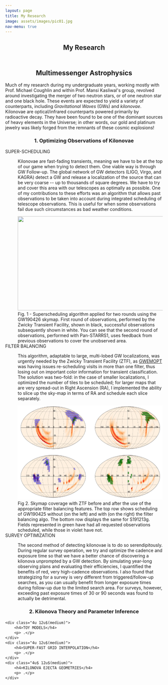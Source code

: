 ```yaml
---
layout: page
title: My Research
image: assets/images/pic01.jpg
nav-menu: true
---
```


<!-- Main -->
<div id="main" class="alt">

<!-- One -->
<section id="one">
	<div class="inner">
		<header class="major">
			<h1>My Research</h1>
		</header>

<!-- Content -->
<center> <h2 id="content">Multimessenger Astrophysics</h2> </center> 
<p>Much of my research during my undergraduate years, working mostly with Prof. Michael Coughlin and within Prof. Mansi Kasliwal's group, revolved around investigating the merger of two neutron stars, or of one neutron star and one black hole. These events are expected to yield a variety of counterparts, including <em>Gravitational Waves</em> (GWs) and <em>kilonovae</em>. Kilonovae are optical/infrared counterparts powered primarily by radioactive decay. They have been found to be one of the dominant sources of heavy elements in the Universe; in other words, our gold and platinum jewelry was likely forged from the remnants of these cosmic explosions! </p>

<center>  <h3> 1. Optimizing Observations of Kilonovae</h3> </center> 

<dl>
	<dt>SUPER-SCHEDULING </dt>
	<dd>
		<p>Kilonovae are fast-fading transients, meaning we have to be at the top of our game when trying to detect them. One viable way is through GW Follow-up. The global network of GW detectors (LIGO, Virgo, and KAGRA) detect a GW and release a localization of the source that can be very coarse -- up to thousands of square degrees. We have to try and cover this area with our telescopes as optimally as possible. One of my contributions to these efforts was an algorithm that allows past observations to be taken into account during integrated scheduling of telescope observations. This is useful for when some observations fail due such circumstances as bad weather conditions. </p>
 
<center> 
<IMG SRC="assets/images/coverage-1-nobg.gif" width="500" height="300">
</center>
Fig. 1 - Superscheduling algorithm applied for two rounds using the GW190426 skymap. First round of observations, performed by the Zwicky Transient Facility, shown in black, successful observations subsequently shown in white. You can see that the second round of observations, performed with Pan-STARRS1, uses feedback from previous observations to cover the unobserved area.
	</dd>
	<dt>FILTER BALANCING</dt>
	<dd>
		<p>This algorithm, adaptable to large, multi-lobed GW localizations, was urgently needed by the Zwicky Transient Facility (ZTF), as <a href="https://github.com/mcoughlin/gwemopt"> GWEMOPT</a> was having issues re-scheduling visits in more than one filter, thus losing out on important color information for transient classification. The solution was two-fold: in the case of smaller localizations, I optimized the number of tiles to be scheduled; for larger maps that are very spread-out in Right Ascension (RA), I implemented the ability to slice up the sky-map in terms of RA and schedule each slice separately.</p>

<center> 
<IMG SRC="assets/images/filter_balance.png" width="500" height="300">
</center>
Fig 2. Skymap coverage with ZTF before and after the use of the appropriate filter balancing features. The top row shows scheduling of GW190425 without (on the left) and with (on the right) the filter balancing algo. The bottom row displays the same for S191213g. Fields represented in green have had all requested observations scheduled, while those in violet have not.
	</dd>
	<dt>SURVEY OPTIMIZATION</dt>
	<dd>
		<p>The second method of detecting kilonovae is to do so serendipitously. During regular survey operation, we try and optimize the cadence and exposure time so that we have a better chance of discovering a kilonova unprompted by a GW detection. By simulating year-long observing plans and evaluating their efficiencies, I quantified the benefits of red, very high-cadence observations. I also found that strategizing for a survey is very different from triggered/follow-up searches, as you can usually benefit from longer exposure times during follow-up due to the limited search area. For surveys, however, exceeding past exposure times of 30 or 90 seconds was found to actually be detrimental. </p>
	</dd>
</dl>

<center> <h3>2. Kilonova Theory and Parameter Inference</h3> </center> 
<div class="row">

	<div class="4u 12u$(medium)">
		<h4>TOY MODELS</h4>
		<p> .</p>
	</div>
	<div class="4u 12u$(medium)">
		<h4>SUPER-FAST GRID INTERPOLATION</h4>
		<p> .</p>
	</div>
	<div class="4u$ 12u$(medium)">
		<h4>KILONOVA EJECTA GEOMETRIES</h4>
		<p> .</p>
	</div>
</div>


</div>
